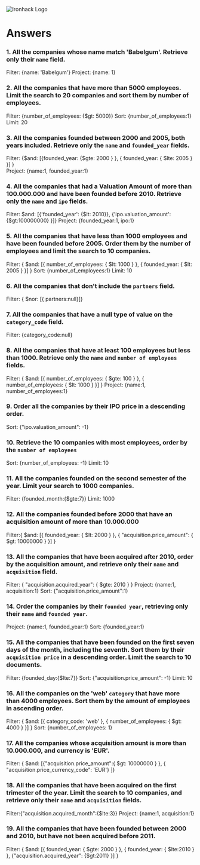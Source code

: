 ![Ironhack Logo](https://i.imgur.com/1QgrNNw.png)

# Answers

### 1. All the companies whose name match 'Babelgum'. Retrieve only their `name` field.

Filter: {name: 'Babelgum'}
Project: {name: 1}


### 2. All the companies that have more than 5000 employees. Limit the search to 20 companies and sort them by **number of employees**.
Filter: {number_of_employees: {$gt: 5000}}
Sort: {number_of_employees:1}
Limit: 20

### 3. All the companies founded between 2000 and 2005, both years included. Retrieve only the `name` and `founded_year` fields.

Filter: {$and: [{founded_year: {$gte: 2000 } }, { founded_year: { $lte: 2005 } }] }  
Project: {name:1, founded_year:1}

### 4. All the companies that had a Valuation Amount of more than 100.000.000 and have been founded before 2010. Retrieve only the `name` and `ipo` fields.

Filter: $and: [{'founded_year': {$lt: 2010}}, {'ipo.valuation_amount': {$gt:100000000} }]}
Project: {founded_year:1, ipo:1}

### 5. All the companies that have less than 1000 employees and have been founded before 2005. Order them by the number of employees and limit the search to 10 companies.

Filter: { $and: [{ number_of_employees: { $lt: 1000 } }, { founded_year: { $lt: 2005 } }] } 
Sort: {number_of_employees:1}
Limit: 10

### 6. All the companies that don't include the `partners` field.

Filter: { $nor: [{ partners:null}]}

### 7. All the companies that have a null type of value on the `category_code` field.

Filter: {category_code:null}

### 8. All the companies that have at least 100 employees but less than 1000. Retrieve only the `name` and `number of employees` fields.

Filter: { $and: [{ number_of_employees: { $gte: 100 } }, { number_of_employees: { $lt: 1000 } }] } 
Project: {name:1, number_of_employees:1}

### 9. Order all the companies by their IPO price in a descending order.

Sort: {"ipo.valuation_amount": -1}

### 10. Retrieve the 10 companies with most employees, order by the `number of employees`

Sort: {number_of_employees: -1}
Limit: 10

### 11. All the companies founded on the second semester of the year. Limit your search to 1000 companies.

Filter: {founded_month:{$gte:7}}
Limit: 1000

### 12. All the companies founded before 2000 that have an acquisition amount of more than 10.000.000

Filter:{ $and: [{ founded_year: { $lt: 2000 } }, { "acquisition.price_amount": { $gt: 10000000 } }] } 

### 13. All the companies that have been acquired after 2010, order by the acquisition amount, and retrieve only their `name` and `acquisition` field.

Filter: { "acquisition.acquired_year": { $gte: 2010 } }
Project: {name:1, acquisition:1}
Sort: {"acquisition.price_amount":1}
### 14. Order the companies by their `founded year`, retrieving only their `name` and `founded year`.

Project: {name:1, founded_year:1}
Sort: {founded_year:1}
### 15. All the companies that have been founded on the first seven days of the month, including the seventh. Sort them by their `acquisition price` in a descending order. Limit the search to 10 documents.

Filter: {founded_day:{$lte:7}}
Sort: {"acquisition.price_amount": -1}
Limit: 10

### 16. All the companies on the 'web' `category` that have more than 4000 employees. Sort them by the amount of employees in ascending order.

Filter: { $and: [{ category_code: 'web'  }, { number_of_employees: { $gt: 4000 } }] }
Sort: {number_of_employees: 1}

### 17. All the companies whose acquisition amount is more than 10.000.000, and currency is 'EUR'.

Filter: { $and: [{"acquisition.price_amount":{ $gt: 10000000 } }, { "acquisition.price_currency_code": 'EUR'} ]}
### 18. All the companies that have been acquired on the first trimester of the year. Limit the search to 10 companies, and retrieve only their `name` and `acquisition` fields.

Filter:{"acquisition.acquired_month":{$lte:3}}
Project: {name:1, acquisition:1}

### 19. All the companies that have been founded between 2000 and 2010, but have not been acquired before 2011.

Filter: { $and: [{ founded_year: { $gte: 2000 } }, { founded_year: { $lte:2010 } }, {"acquisition.acquired_year": {$gt:2011} }] } 